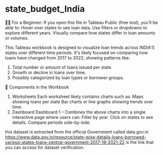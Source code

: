 # state_budget_India
🧑‍💼 For a Beginner:
If you open this file in Tableau Public (free tool), you’ll be able to:
Hover over states to see loan data.
Use filters or dropdowns to explore different years.
Visually compare how states differ in loan amounts or volumes.



This Tableau workbook is designed to visualize loan trends across INDIA'S states over different time periods. It's likely focused on comparing how loans have changed from 2017 to 2022, showing patterns like:
1. Total number or amount of loans issued per state.
2. Growth or decline in loans over time.
3. Possibly categorized by loan types or borrower groups.



🧱 Components in the Workbook
  1. Worksheets
    Each worksheet likely contains charts such as:
    Maps showing loans per state
    Bar charts or line graphs showing trends over time.
2. Dashboard
    Dashboard 1 – Combines the above charts into a single interactive page where users can:
      Filter by year.
      Click on states to see details.
      Compare periods side-by-side.

   
this dataset is extracted from the official Government called data.gov.in
https://www.data.gov.in/resource/state-wise-details-loans-borrowed-various-states-loans-central-government-2017-18-2021-22 is the link that you can access for dataset verification.
